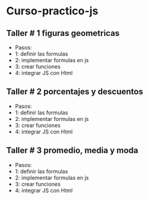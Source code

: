 # Curso-practico-js

## Taller # 1 figuras geometricas

- Pasos:
- 1: definir las formulas
- 2: implementar formulas en js
- 3: crear funciones
- 4: integrar JS con Html

## Taller # 2 porcentajes y descuentos

- Pasos:
- 1: definir las formulas
- 2: implementar formulas en js
- 3: crear funciones
- 4: integrar JS con Html

## Taller # 3 promedio, media y moda

- Pasos:
- 1: definir las formulas
- 2: implementar formulas en js
- 3: crear funciones
- 4: integrar JS con Html
